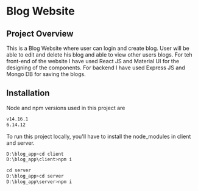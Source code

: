 # Blog Website

## Project Overview

This is a Blog Website where user can login and create blog. User will be able to edit and delete his blog and able to view other users blogs. For teh front-end of the website I have used React JS and Material UI for the designing of the components. For backend I have used Express JS and Mongo DB for saving the blogs.

## Installation

Node and npm versions used in this project are

```bash
v14.16.1
6.14.12
```

To run this project locally, you'll have to install the node_modules in client and server.


```javascript
D:\blog_app>cd client
D:\blog_app\client>npm i

cd server
D:\blog_app>cd server
D:\blog_app\server>npm i
```

